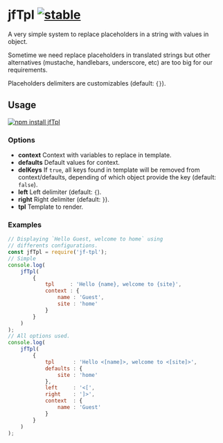 # jfTpl [![stable](http://badges.github.io/stability-badges/dist/stable.svg)](http://github.com/badges/stability-badges)

A very simple system to replace placeholders in a string with values in object.

Sometime we need replace placeholders in translated strings but other alternatives
(mustache, handlebars, underscore, etc) are too big for our requirements.

Placeholders delimiters are customizables (default: `{}`).

## Usage

[![npm install jfTpl](https://nodei.co/npm/jf-tpl.png?compact=true)](https://npmjs.org/package/jf-tpl/)

### Options

* **context**  Context with variables to replace in template.
* **defaults** Default values for context.
* **delKeys**  If `true`, all keys found in template will be removed from context/defaults,
               depending of which object provide the key (default: `false`).
* **left**     Left delimiter (default: `{`).
* **right**    Right delimiter (default: `}`).
* **tpl**      Template to render.

### Examples

```js
// Displaying `Hello Guest, welcome to home` using 
// differents configurations.
const jfTpl = require('jf-tpl');
// Simple
console.log(
    jfTpl(
        {
            tpl     : 'Hello {name}, welcome to {site}',
            context : {
                name : 'Guest',
                site : 'home'
            }
        }
    )
);
// All options used.
console.log(
    jfTpl(
        {
            tpl      : 'Hello <[name]>, welcome to <[site]>',
            defaults : {
                site : 'home'
            },
            left     : '<[',
            right    : ']>',
            context  : {
                name : 'Guest'
            }
        }
    )
);
```
